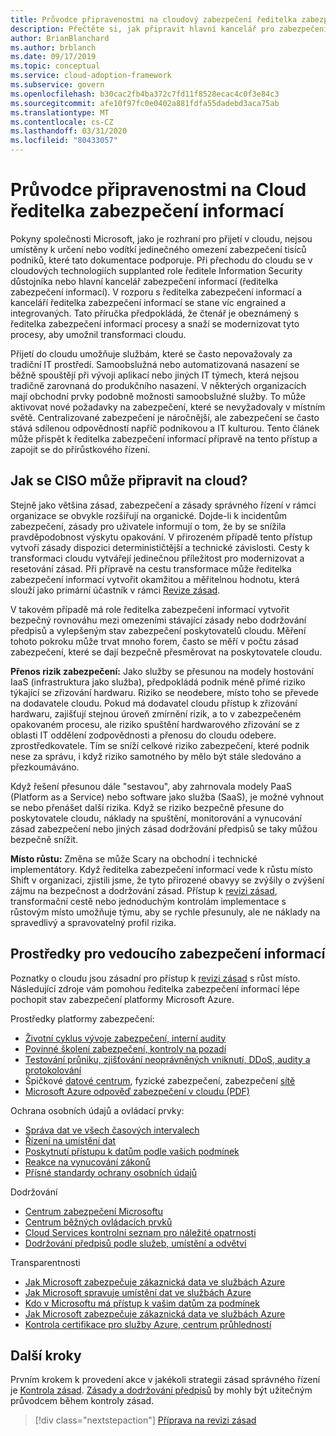 ```yaml
---
title: Průvodce připravenostmi na cloudový zabezpečení ředitelka zabezpečení informací
description: Přečtěte si, jak připravit hlavní kancelář pro zabezpečení informací (ředitelka zabezpečení informací) pro transformaci a přírůstkové řízení.
author: BrianBlanchard
ms.author: brblanch
ms.date: 09/17/2019
ms.topic: conceptual
ms.service: cloud-adoption-framework
ms.subservice: govern
ms.openlocfilehash: b30cac2fb4ba372c7fd11f8528ecac4c0f3e84c3
ms.sourcegitcommit: afe10f97fc0e0402a881fdfa55dadebd3aca75ab
ms.translationtype: MT
ms.contentlocale: cs-CZ
ms.lasthandoff: 03/31/2020
ms.locfileid: "80433057"
---
```

<!-- cSpell:ignore CISO -->

# <a name="ciso-cloud-readiness-guide"></a>Průvodce připravenostmi na Cloud ředitelka zabezpečení informací

Pokyny společnosti Microsoft, jako je rozhraní pro přijetí v cloudu, nejsou umístěny k určení nebo vodítkí jedinečného omezení zabezpečení tisíců podniků, které tato dokumentace podporuje. Při přechodu do cloudu se v cloudových technologiích supplanted role ředitele Information Security důstojníka nebo hlavní kancelář zabezpečení informací (ředitelka zabezpečení informací). V rozporu s ředitelka zabezpečení informací a kanceláří ředitelka zabezpečení informací se stane víc engrained a integrovaných. Tato příručka předpokládá, že čtenář je obeznámený s ředitelka zabezpečení informací procesy a snaží se modernizovat tyto procesy, aby umožnil transformaci cloudu.

Přijetí do cloudu umožňuje službám, které se často nepovažovaly za tradiční IT prostředí. Samoobslužná nebo automatizovaná nasazení se běžně spouštějí při vývoji aplikací nebo jiných IT týmech, která nejsou tradičně zarovnaná do produkčního nasazení. V některých organizacích mají obchodní prvky podobně možnosti samoobslužné služby. To může aktivovat nové požadavky na zabezpečení, které se nevyžadovaly v místním světě. Centralizované zabezpečení je náročnější, ale zabezpečení se často stává sdílenou odpovědností napříč podnikovou a IT kulturou. Tento článek může přispět k ředitelka zabezpečení informací přípravě na tento přístup a zapojit se do přírůstkového řízení.

<!-- markdownlint-disable MD026 -->

## <a name="how-can-a-ciso-prepare-for-the-cloud"></a>Jak se CISO může připravit na cloud?

Stejně jako většina zásad, zabezpečení a zásady správného řízení v rámci organizace se obvykle rozšiřují na organické. Dojde-li k incidentům zabezpečení, zásady pro uživatele informují o tom, že by se snížila pravděpodobnost výskytu opakování. V přirozeném případě tento přístup vytvoří zásady dispozici determinističtější a technické závislosti. Cesty k transformaci cloudu vytvářejí jedinečnou příležitost pro modernizovat a resetování zásad. Při přípravě na cestu transformace může ředitelka zabezpečení informací vytvořit okamžitou a měřitelnou hodnotu, která slouží jako primární účastník v rámci [Revize zásad](./cloud-policy-review.md).

V takovém případě má role ředitelka zabezpečení informací vytvořit bezpečný rovnováhu mezi omezeními stávající zásady nebo dodržování předpisů a vylepšeným stav zabezpečení poskytovatelů cloudu. Měření tohoto pokroku může trvat mnoho forem, často se měří v počtu zásad zabezpečení, které se dají bezpečně přesměrovat na poskytovatele cloudu.

**Přenos rizik zabezpečení:** Jako služby se přesunou na modely hostování IaaS (infrastruktura jako služba), předpokládá podnik méně přímé riziko týkající se zřizování hardwaru. Riziko se neodebere, místo toho se převede na dodavatele cloudu. Pokud má dodavatel cloudu přístup k zřizování hardwaru, zajišťují stejnou úroveň zmírnění rizik, a to v zabezpečeném opakovaném procesu, ale riziko spuštění hardwarového zřizování se z oblasti IT oddělení zodpovědnosti a přenosu do cloudu odebere. zprostředkovatele. Tím se sníží celkové riziko zabezpečení, které podnik nese za správu, i když riziko samotného by mělo být stále sledováno a přezkoumáváno.

Když řešení přesunou dále "sestavou", aby zahrnovala modely PaaS (Platform as a Service) nebo software jako služba (SaaS), je možné vyhnout se nebo přenášet další rizika. Když se riziko bezpečně přesune do poskytovatele cloudu, náklady na spuštění, monitorování a vynucování zásad zabezpečení nebo jiných zásad dodržování předpisů se taky můžou bezpečně snížit.

**Místo růstu:** Změna se může Scary na obchodní i technické implementátory. Když ředitelka zabezpečení informací vede k růstu místo Shift v organizaci, zjistili jsme, že tyto přirozené obavyy se zvýšily o zvýšení zájmu na bezpečnost a dodržování zásad. Přístup k [revizi zásad](./cloud-policy-review.md), transformační cestě nebo jednoduchým kontrolám implementace s růstovým místo umožňuje týmu, aby se rychle přesunuly, ale ne náklady na spravedlivý a spravovatelný profil rizika.

## <a name="resources-for-the-chief-information-security-officer"></a>Prostředky pro vedoucího zabezpečení informací

Poznatky o cloudu jsou zásadní pro přístup k [revizi zásad](./cloud-policy-review.md) s růst místo. Následující zdroje vám pomohou ředitelka zabezpečení informací lépe pochopit stav zabezpečení platformy Microsoft Azure.

Prostředky platformy zabezpečení:

- [Životní cyklus vývoje zabezpečení, interní audity](https://www.microsoft.com/sdl)
- [Povinné školení zabezpečení, kontroly na pozadí](https://downloads.cloudsecurityalliance.org/star/self-assessment/StandardResponsetoRequestforInformationWindowsAzureSecurityPrivacy.docx)
- [Testování průniku, zjišťování neoprávněných vniknutí, DDoS, audity a protokolování](https://www.microsoft.com/trustcenter/Security/AuditingAndLogging)
- Špičkové [datové centrum](https://www.microsoft.com/cloud-platform/global-datacenters), fyzické zabezpečení, zabezpečení [sítě](https://docs.microsoft.com/azure/security/security-network-overview)
- [Microsoft Azure odpověď zabezpečení v cloudu (PDF)](https://aka.ms/SecurityResponsePaper)

Ochrana osobních údajů a ovládací prvky:

- [Správa dat ve všech časových intervalech](https://www.microsoft.com/trustcenter/Privacy/You-own-your-data)
- [Řízení na umístění dat](https://www.microsoft.com/trustcenter/Privacy/Where-your-data-is-located)
- [Poskytnutí přístupu k datům podle vašich podmínek](https://www.microsoft.com/trustcenter/Privacy/Who-can-access-your-data-and-on-what-terms)
- [Reakce na vynucování zákonů](https://www.microsoft.com/trustcenter/Privacy/Responding-to-govt-agency-requests-for-customer-data)
- [Přísné standardy ochrany osobních údajů](https://www.microsoft.com/TrustCenter/Privacy/We-set-and-adhere-to-stringent-standards)

Dodržování

- [Centrum zabezpečení Microsoftu](https://www.microsoft.com/trustcenter/default.aspx)
- [Centrum běžných ovládacích prvků](https://www.microsoft.com/trustcenter/Common-Controls-Hub)
- [Cloud Services kontrolní seznam pro náležité opatrnosti](https://www.microsoft.com/trustcenter/Compliance/Due-Diligence-Checklist)
- [Dodržování předpisů podle služeb, umístění a odvětví](https://www.microsoft.com/trustcenter/Compliance/default.aspx)

Transparentnosti

- [Jak Microsoft zabezpečuje zákaznická data ve službách Azure](https://www.microsoft.com/trustcenter/Transparency/default.aspx)
- [Jak Microsoft spravuje umístění dat ve službách Azure](https://azuredatacentermap.azurewebsites.net)
- [Kdo v Microsoftu má přístup k vašim datům za podmínek](https://www.microsoft.com/trustcenter/Privacy/Who-can-access-your-data-and-on-what-terms)
- [Jak Microsoft zabezpečuje zákaznická data ve službách Azure](https://www.microsoft.com/trustcenter/Transparency/default.aspx)
- [Kontrola certifikace pro služby Azure, centrum průhledností](https://www.microsoft.com/trustcenter/Compliance/default.aspx)

## <a name="next-steps"></a>Další kroky

Prvním krokem k provedení akce v jakékoli strategii zásad správného řízení je [Kontrola zásad](./cloud-policy-review.md). [Zásady a dodržování předpisů](./index.md) by mohly být užitečným průvodcem během kontroly zásad.

> [!div class="nextstepaction"]
> [Příprava na revizi zásad](./cloud-policy-review.md)
